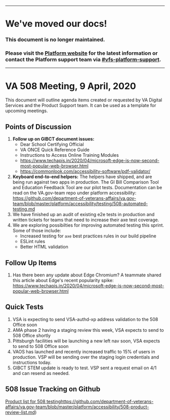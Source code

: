 ----

# We've moved our docs! 

### This document is no longer maintained.

### Please visit the [Platform website](https://depo-platform-documentation.scrollhelp.site/) for the latest information or contact the Platform support team via [#vfs-platform-support](https://dsva.slack.com/archives/CBU0KDSB1).

----

# VA 508 Meeting, 9 April, 2020

This document will outline agenda items created or requested by VA Digital Services and the Product Support team. It can be used as a template for upcoming meetings.

## Points of Discussion

1. **Follow up on GIBCT document issues:**
   * Dear School Certifying Official
   * VA ONCE Quick Reference Guide
   * Instructions to Access Online Training Modules
   * https://www.techapis.in/2020/04/microsoft-edge-is-now-second-most-popular-web-browser.html
   * https://commonlook.com/accessibility-software/pdf-validator/
2. **Keyboard end-to-end helpers:** The helpers have shipped, and are being run against two apps in production. The GI Bill Comparison Tool and Education Feedback Tool are our pilot tests. Documentation can be read on the VA.gov-team repo under platform accessibility: https://github.com/department-of-veterans-affairs/va.gov-team/blob/master/platform/accessibility/testing/508-automated-testing.md
3. We have finished up an audit of existing e2e tests in production and written tickets for teams that need to increase their axe test coverage.
4. We are exploring possibilties for improving automated testing this sprint. Some of those include:
   * Increased testing for `axe` best practices rules in our build pipeline
   * ESLint rules
   * Better HTML validation

## Follow Up Items

1. Has there been any update about Edge Chromium? A teammate shared this article about Edge's recent popularity spike: https://www.techapis.in/2020/04/microsoft-edge-is-now-second-most-popular-web-browser.html


## Quick Tests

1. VSA is expecting to send VSA-authd-xp address validation to the 508 Office soon
2. AMA phase 2 having a staging review this week, VSA expects to send to 508 Office shortly
3. Pittsburgh facilities will be launching a new left nav soon, VSA expects to send to 508 Office soon
4. VAOS has launched and recently increased traffic to 15% of users in production. VSP will be sending over the staging login credentials and instructions today.
5. GIBCT STEM update is ready to test. VSP sent a request email on 4/1 and can resend as needed.

## 508 Issue Tracking on Github

[Product list for 508 testing](https://github.com/department-of-veterans-affairs/va.gov-team/blob/master/platform/accessibility/508-product-review-list.md)https://github.com/department-of-veterans-affairs/va.gov-team/blob/master/platform/accessibility/508-product-review-list.md)
